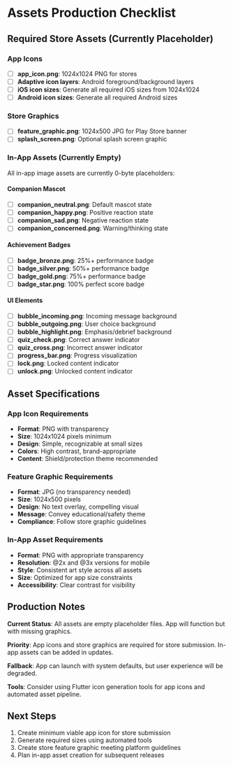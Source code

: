 # Assets Production Checklist

## Required Store Assets (Currently Placeholder)

### App Icons
- [ ] **app_icon.png**: 1024x1024 PNG for stores
- [ ] **Adaptive icon layers**: Android foreground/background layers  
- [ ] **iOS icon sizes**: Generate all required iOS sizes from 1024x1024
- [ ] **Android icon sizes**: Generate all required Android sizes

### Store Graphics  
- [ ] **feature_graphic.png**: 1024x500 JPG for Play Store banner
- [ ] **splash_screen.png**: Optional splash screen graphic

### In-App Assets (Currently Empty)
All in-app image assets are currently 0-byte placeholders:

#### Companion Mascot
- [ ] **companion_neutral.png**: Default mascot state
- [ ] **companion_happy.png**: Positive reaction state  
- [ ] **companion_sad.png**: Negative reaction state
- [ ] **companion_concerned.png**: Warning/thinking state

#### Achievement Badges
- [ ] **badge_bronze.png**: 25%+ performance badge
- [ ] **badge_silver.png**: 50%+ performance badge
- [ ] **badge_gold.png**: 75%+ performance badge  
- [ ] **badge_star.png**: 100% perfect score badge

#### UI Elements
- [ ] **bubble_incoming.png**: Incoming message background
- [ ] **bubble_outgoing.png**: User choice background
- [ ] **bubble_highlight.png**: Emphasis/debrief background
- [ ] **quiz_check.png**: Correct answer indicator
- [ ] **quiz_cross.png**: Incorrect answer indicator
- [ ] **progress_bar.png**: Progress visualization
- [ ] **lock.png**: Locked content indicator
- [ ] **unlock.png**: Unlocked content indicator

## Asset Specifications

### App Icon Requirements
- **Format**: PNG with transparency
- **Size**: 1024x1024 pixels minimum
- **Design**: Simple, recognizable at small sizes
- **Colors**: High contrast, brand-appropriate
- **Content**: Shield/protection theme recommended

### Feature Graphic Requirements
- **Format**: JPG (no transparency needed)
- **Size**: 1024x500 pixels
- **Design**: No text overlay, compelling visual
- **Message**: Convey educational/safety theme
- **Compliance**: Follow store graphic guidelines

### In-App Asset Requirements
- **Format**: PNG with appropriate transparency
- **Resolution**: @2x and @3x versions for mobile
- **Style**: Consistent art style across all assets
- **Size**: Optimized for app size constraints
- **Accessibility**: Clear contrast for visibility

## Production Notes

**Current Status**: All assets are empty placeholder files. App will function but with missing graphics.

**Priority**: App icons and store graphics are required for store submission. In-app assets can be added in updates.

**Fallback**: App can launch with system defaults, but user experience will be degraded.

**Tools**: Consider using Flutter icon generation tools for app icons and automated asset pipeline.

## Next Steps
1. Create minimum viable app icon for store submission
2. Generate required sizes using automated tools
3. Create store feature graphic meeting platform guidelines
4. Plan in-app asset creation for subsequent releases